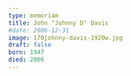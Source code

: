 ```yaml
---
type: memoriam
title: John "Johnny D" Davis
#date: 2006-12-31
image: 170johnny-davis-1920w.jpg
draft: false
born: 1947
died: 2006
---
```


